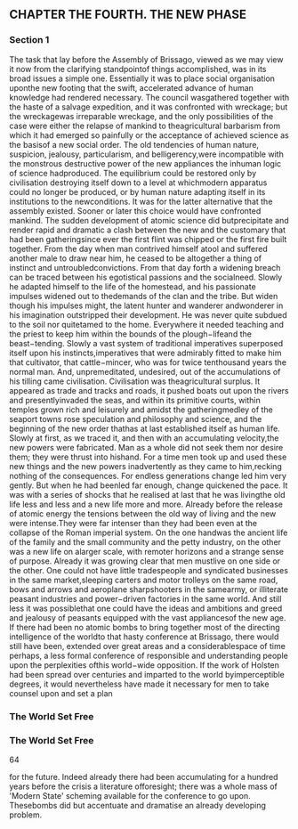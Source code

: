 ## CHAPTER THE FOURTH. THE NEW PHASE

### Section 1

The task that lay before the Assembly of Brissago, viewed as we may view it now from the clarifying standpointof things accomplished, was in its broad issues a simple one. Essentially it was to place social organisation uponthe new footing that the swift, accelerated advance of human knowledge had rendered necessary. The council wasgathered together with the haste of a salvage expedition, and it was confronted with wreckage; but the wreckagewas irreparable wreckage, and the only possibilities of the case were either the relapse of mankind to theagricultural barbarism from which it had emerged so painfully or the acceptance of achieved science as the basisof a new social order. The old tendencies of human nature, suspicion, jealousy, particularism, and belligerency,were incompatible with the monstrous destructive power of the new appliances the inhuman logic of science hadproduced. The equilibrium could be restored only by civilisation destroying itself down to a level at whichmodern apparatus could no longer be produced, or by human nature adapting itself in its institutions to the newconditions. It was for the latter alternative that the assembly existed.
Sooner or later this choice would have confronted mankind. The sudden development of atomic science did butprecipitate and render rapid and dramatic a clash between the new and the customary that had been gatheringsince ever the first flint was chipped or the first fire built together. From the day when man contrived himself atool and suffered another male to draw near him, he ceased to be altogether a thing of instinct and untroubledconvictions. From that day forth a widening breach can be traced between his egotistical passions and the socialneed. Slowly he adapted himself to the life of the homestead, and his passionate impulses widened out to thedemands of the clan and the tribe. But widen though his impulses might, the latent hunter and wanderer andwonderer in his imagination outstripped their development. He was never quite subdued to the soil nor quitetamed to the home. Everywhere it needed teaching and the priest to keep him within the bounds of the plough−lifeand the beast−tending. Slowly a vast system of traditional imperatives superposed itself upon his instincts,imperatives that were admirably fitted to make him that cultivator, that cattle−mincer, who was for twice tenthousand years the normal man.
And, unpremeditated, undesired, out of the accumulations of his tilling came civilisation. Civilisation was theagricultural surplus. It appeared as trade and tracks and roads, it pushed boats out upon the rivers and presentlyinvaded the seas, and within its primitive courts, within temples grown rich and leisurely and amidst the gatheringmedley of the seaport towns rose speculation and philosophy and science, and the beginning of the new order thathas at last established itself as human life. Slowly at first, as we traced it, and then with an accumulating velocity,the new powers were fabricated. Man as a whole did not seek them nor desire them; they were thrust into hishand. For a time men took up and used these new things and the new powers inadvertently as they came to him,recking nothing of the consequences. For endless generations change led him very gently. But when he had beenled far enough, change quickened the pace. It was with a series of shocks that he realised at last that he was livingthe old life less and less and a new life more and more.
Already before the release of atomic energy the tensions between the old way of living and the new were intense.They were far intenser than they had been even at the collapse of the Roman imperial system. On the one handwas the ancient life of the family and the small community and the petty industry, on the other was a new life on alarger scale, with remoter horizons and a strange sense of purpose. Already it was growing clear that men mustlive on one side or the other. One could not have little tradespeople and syndicated businesses in the same market,sleeping carters and motor trolleys on the same road, bows and arrows and aeroplane sharpshooters in the samearmy, or illiterate peasant industries and power−driven factories in the same world. And still less it was possiblethat one could have the ideas and ambitions and greed and jealousy of peasants equipped with the vast appliancesof the new age. If there had been no atomic bombs to bring together most of the directing intelligence of the worldto that hasty conference at Brissago, there would still have been, extended over great areas and a considerablespace of time perhaps, a less formal conference of responsible and understanding people upon the perplexities ofthis world−wide opposition. If the work of Holsten had been spread over centuries and imparted to the world byimperceptible degrees, it would nevertheless have made it necessary for men to take counsel upon and set a plan
### The World Set Free

### The World Set Free
64


for the future. Indeed already there had been accumulating for a hundred years before the crisis a literature offoresight; there was a whole mass of 'Modern State' scheming available for the conference to go upon. Thesebombs did but accentuate and dramatise an already developing problem.